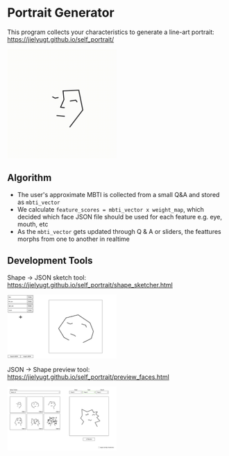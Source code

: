 # Portrait Generator
This program collects your characteristics to generate a line-art portrait: https://jielyugt.github.io/self_portrait/

<img src="https://github.com/jielyugt/self_portrait/blob/main/demos/morph_loop.gif" width=50%>

## Algorithm
- The user's approximate MBTI is collected from a small Q&A and stored as `mbti_vector`
- We calculate `feature_scores = mbti_vector x weight_map`, which decided which face JSON file should be used for each feature e.g. eye, mouth, etc
- As the `mbti_vector` gets updated through Q & A or sliders, the feattures morphs from one to another in realtime

## Development Tools
Shape -> JSON sketch tool: https://jielyugt.github.io/self_portrait/shape_sketcher.html

<img src="https://github.com/jielyugt/self_portrait/blob/main/demos/sketcher_tool.png" width=50%>

JSON -> Shape preview tool: https://jielyugt.github.io/self_portrait/preview_faces.html

<img src="https://github.com/jielyugt/self_portrait/blob/main/demos/preview_tool.png" width=50%>
